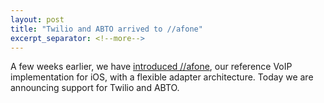 ```yaml
---
layout: post
title: "Twilio and ABTO arrived to //afone"
excerpt_separator: <!--more-->
---
```


A few weeks earlier, we have [introduced //afone](https://automat.berlin/2019/07/11/afone-ios/), our reference VoIP implementation for iOS, with a flexible adapter architecture. Today we are announcing support for Twilio and ABTO.

<!--more>

Our adapter architecture allows us to exchange the used VoIP SDK effortlessly. Depending on which CPaaS provider you want to use or if you have decided to use your private VoIP backend, you need only to implement a few methods. We provide ready to use SIP adapters for PortSIP SDK, ABTO SDK, and for the first time also for the WebRTC based TwilioVoice SDK.

Twilio is the de-facto leader for CPaaS providers on the market as of today. The TwilioVoice SDK is WebRTC based as opposed to PortSIP and ABTO SDKs, but it is still straightforward to integrate into //afone using our adapter architecture. In our TwilioVoiceAdapter, we have decided to concentrate only on audio calls for simplicity's sake.

ABTO is a SIP-based SDK, similar to PortSIP SDK. It is less complicated than other SIP SDKs and thus doesn't provide a  full //afone experience when it comes to video calls. We were told by ABTO support that this would change in a future release of ABTO SDK though.

Please visit our [Github repository](https://github.com/automat-berlin/afone) for the implementation details.

In our next article, we will focus on explaining where to start if you would like to write your own adapter.
